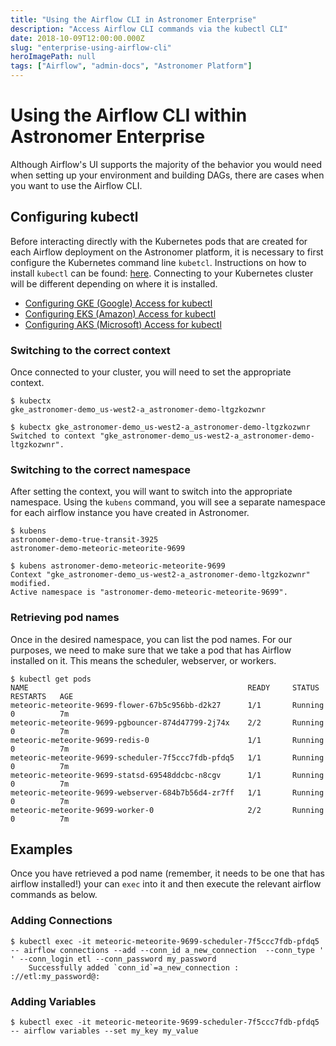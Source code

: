 ```yaml
---
title: "Using the Airflow CLI in Astronomer Enterprise"
description: "Access Airflow CLI commands via the kubectl CLI"
date: 2018-10-09T12:00:00.000Z
slug: "enterprise-using-airflow-cli"
heroImagePath: null
tags: ["Airflow", "admin-docs", "Astronomer Platform"]
---
```


# Using the Airflow CLI within Astronomer Enterprise

Although Airflow's UI supports the majority of the behavior you would need when setting up your environment and building DAGs, there are cases when you want to use the Airflow CLI.

## Configuring kubectl
Before interacting directly with the Kubernetes pods that are created for each Airflow deployment on the Astronomer platform, it is necessary to first configure the Kubernetes command line `kubetcl`. Instructions on how to install `kubectl` can be found: [here](https://kubernetes.io/docs/tasks/tools/install-kubectl/). Connecting to your Kubernetes cluster will be different depending on where it is installed.
- [Configuring GKE (Google) Access for kubectl](https://cloud.google.com/kubernetes-engine/docs/how-to/cluster-access-for-kubectl)
- [Configuring EKS (Amazon) Access for kubectl](https://docs.aws.amazon.com/eks/latest/userguide/configure-kubectl.html)
- [Configuring AKS (Microsoft) Access for kubectl](https://docs.microsoft.com/en-us/azure/aks/tutorial-kubernetes-deploy-cluster#connect-to-cluster-using-kubectl)

### Switching to the correct context  
Once connected to your cluster, you will need to set the appropriate context.
```
$ kubectx
gke_astronomer-demo_us-west2-a_astronomer-demo-ltgzkozwnr

$ kubectx gke_astronomer-demo_us-west2-a_astronomer-demo-ltgzkozwnr
Switched to context "gke_astronomer-demo_us-west2-a_astronomer-demo-ltgzkozwnr".
```

### Switching to the correct namespace
After setting the context, you will want to switch into the appropriate namespace. Using the `kubens` command, you will see a separate namespace for each airflow instance you have created in Astronomer.

```
$ kubens
astronomer-demo-true-transit-3925
astronomer-demo-meteoric-meteorite-9699

$ kubens astronomer-demo-meteoric-meteorite-9699
Context "gke_astronomer-demo_us-west2-a_astronomer-demo-ltgzkozwnr" modified.
Active namespace is "astronomer-demo-meteoric-meteorite-9699".
```
### Retrieving pod names
Once in the desired namespace, you can list the pod names. For our purposes, we need to make sure that we take a pod that has Airflow installed on it. This means the scheduler, webserver, or workers.

```
$ kubectl get pods
NAME                                                 READY     STATUS    RESTARTS   AGE
meteoric-meteorite-9699-flower-67b5c956bb-d2k27      1/1       Running   0          7m
meteoric-meteorite-9699-pgbouncer-874d47799-2j74x    2/2       Running   0          7m
meteoric-meteorite-9699-redis-0                      1/1       Running   0          7m
meteoric-meteorite-9699-scheduler-7f5ccc7fdb-pfdq5   1/1       Running   0          7m
meteoric-meteorite-9699-statsd-69548ddcbc-n8cgv      1/1       Running   0          7m
meteoric-meteorite-9699-webserver-684b7b56d4-zr7ff   1/1       Running   0          7m
meteoric-meteorite-9699-worker-0                     2/2       Running   0          7m
```

## Examples
Once you have retrieved a pod name (remember, it needs to be one that has airflow installed!) your can `exec` into it and then execute the relevant airflow commands as below.
### Adding Connections
```
$ kubectl exec -it meteoric-meteorite-9699-scheduler-7f5ccc7fdb-pfdq5 -- airflow connections --add --conn_id a_new_connection  --conn_type ' ' --conn_login etl --conn_password my_password
	Successfully added `conn_id`=a_new_connection :  ://etl:my_password@:
```

### Adding Variables
```
$ kubectl exec -it meteoric-meteorite-9699-scheduler-7f5ccc7fdb-pfdq5 -- airflow variables --set my_key my_value
```
